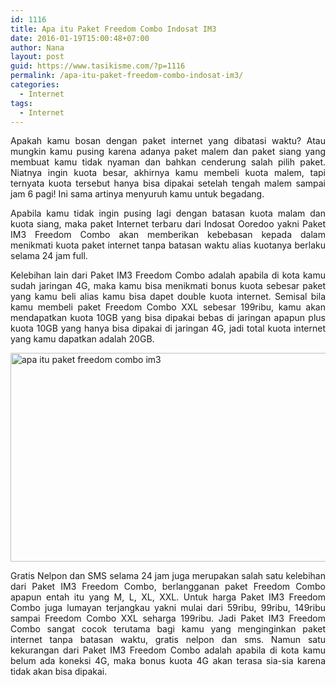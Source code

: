 ```yaml
---
id: 1116
title: Apa itu Paket Freedom Combo Indosat IM3
date: 2016-01-19T15:00:48+07:00
author: Nana
layout: post
guid: https://www.tasikisme.com/?p=1116
permalink: /apa-itu-paket-freedom-combo-indosat-im3/
categories:
  - Internet
tags:
  - Internet
---
```

<p style="text-align: justify;">
  Apakah kamu bosan dengan paket internet yang dibatasi waktu? Atau mungkin kamu pusing karena adanya paket malem dan paket siang yang membuat kamu tidak nyaman dan bahkan cenderung salah pilih paket. Niatnya ingin kuota besar, akhirnya kamu membeli kuota malem, tapi ternyata kuota tersebut hanya bisa dipakai setelah tengah malem sampai jam 6 pagi! Ini sama artinya menyuruh kamu untuk begadang.<!--more-->
</p>

<p style="text-align: justify;">
  Apabila kamu tidak ingin pusing lagi dengan batasan kuota malam dan kuota siang, maka paket Internet terbaru dari Indosat Ooredoo yakni Paket IM3 Freedom Combo akan memberikan kebebasan kepada dalam menikmati kuota paket internet tanpa batasan waktu alias kuotanya berlaku selama 24 jam full.
</p>

<p style="text-align: justify;">
  Kelebihan lain dari Paket IM3 Freedom Combo adalah apabila di kota kamu sudah jaringan 4G, maka kamu bisa menikmati bonus kuota sebesar paket yang kamu beli alias kamu bisa dapet double kuota internet. Semisal bila kamu membeli paket Freedom Combo XXL sebesar 199ribu, kamu akan mendapatkan kuota 10GB yang bisa dipakai bebas di jaringan apapun plus kuota 10GB yang hanya bisa dipakai di jaringan 4G, jadi total kuota internet yang kamu dapatkan adalah 20GB.
</p>

<p style="text-align: justify;">
  <img loading="lazy" class="aligncenter" src="https://4.bp.blogspot.com/-bGsuM7rflzQ/Vp3s_27530I/AAAAAAAAH8Y/ANDOe-r5Wak/s1600/apa-itu-paket-freedom-combo.png" alt="apa itu paket freedom combo im3" width="650" height="334" />
</p>

<p style="text-align: justify;">
  Gratis Nelpon dan SMS selama 24 jam juga merupakan salah satu kelebihan dari Paket IM3 Freedom Combo, berlangganan paket Freedom Combo apapun entah itu yang M, L, XL, XXL. Untuk harga Paket IM3 Freedom Combo juga lumayan terjangkau yakni mulai dari 59ribu, 99ribu, 149ribu sampai Freedom Combo XXL seharga 199ribu. Jadi Paket IM3 Freedom Combo sangat cocok terutama bagi kamu yang menginginkan paket internet tanpa batasan waktu, gratis nelpon dan sms. Namun satu kekurangan dari Paket IM3 Freedom Combo adalah apabila di kota kamu belum ada koneksi 4G, maka bonus kuota 4G akan terasa sia-sia karena tidak akan bisa dipakai.
</p>